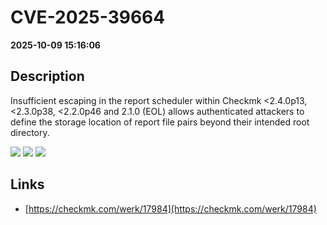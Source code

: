 # CVE-2025-39664

**2025-10-09 15:16:06**

## Description
Insufficient escaping in the report scheduler within Checkmk <2.4.0p13, <2.3.0p38, <2.2.0p46 and 2.1.0 (EOL) allows authenticated attackers to define the storage location of report file pairs beyond their intended root directory.

![](https://img.shields.io/static/v1?label=Score&message=7.1&color=red)
![](https://img.shields.io/static/v1?label=Severity&message=HIGH&color=red)
![](https://img.shields.io/static/v1?label=CWE&message=Traversal&color=green)

## Links
- [https://checkmk.com/werk/17984](https://checkmk.com/werk/17984)
